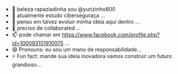 - 👋 beleza rapaziadinha sou @yurizinho800
- 👀 atualmente estudo ciberseguraça ...
- 🌱 penso em talvez evoluir minha ideia aqui dentro ...
- 💞️ preciso de collaborated ...
- 📫 pode chamar em https://www.facebook.com/profile.php?id=100093151910075 ...
- 😄 Pronouns: eu sou um mano de responsabilidade...
- ⚡ Fun fact: mande sua ideia inovadora vamos construir um futuro grandioso...

<!---
yurizinho800/yurizinho800 is a ✨ special ✨ repository because its `README.md` (this file) appears on your GitHub profile.
You can click the Preview link to take a look at your changes.
--->
